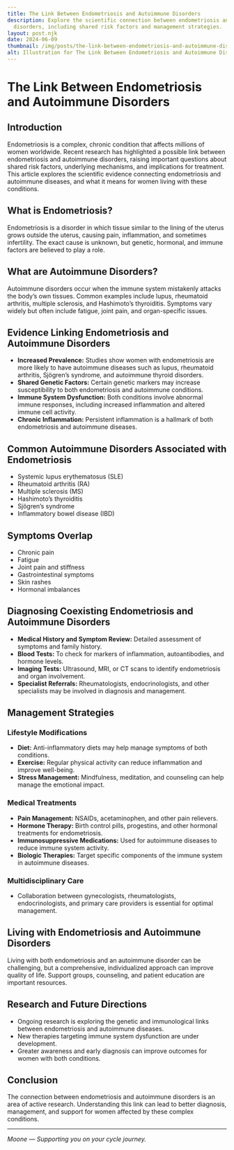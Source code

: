 ```yaml
---
title: The Link Between Endometriosis and Autoimmune Disorders
description: Explore the scientific connection between endometriosis and autoimmune
  disorders, including shared risk factors and management strategies.
layout: post.njk
date: 2024-06-09
thumbnail: /img/posts/the-link-between-endometriosis-and-autoimmune-disorders.png
alt: Illustration for The Link Between Endometriosis and Autoimmune Disorders
---
```


# The Link Between Endometriosis and Autoimmune Disorders

## Introduction

Endometriosis is a complex, chronic condition that affects millions of women worldwide. Recent research has highlighted a possible link between endometriosis and autoimmune disorders, raising important questions about shared risk factors, underlying mechanisms, and implications for treatment. This article explores the scientific evidence connecting endometriosis and autoimmune diseases, and what it means for women living with these conditions.

## What is Endometriosis?

Endometriosis is a disorder in which tissue similar to the lining of the uterus grows outside the uterus, causing pain, inflammation, and sometimes infertility. The exact cause is unknown, but genetic, hormonal, and immune factors are believed to play a role.

## What are Autoimmune Disorders?

Autoimmune disorders occur when the immune system mistakenly attacks the body’s own tissues. Common examples include lupus, rheumatoid arthritis, multiple sclerosis, and Hashimoto’s thyroiditis. Symptoms vary widely but often include fatigue, joint pain, and organ-specific issues.

## Evidence Linking Endometriosis and Autoimmune Disorders

- **Increased Prevalence:** Studies show women with endometriosis are more likely to have autoimmune diseases such as lupus, rheumatoid arthritis, Sjögren’s syndrome, and autoimmune thyroid disorders.
- **Shared Genetic Factors:** Certain genetic markers may increase susceptibility to both endometriosis and autoimmune conditions.
- **Immune System Dysfunction:** Both conditions involve abnormal immune responses, including increased inflammation and altered immune cell activity.
- **Chronic Inflammation:** Persistent inflammation is a hallmark of both endometriosis and autoimmune diseases.

## Common Autoimmune Disorders Associated with Endometriosis

- Systemic lupus erythematosus (SLE)
- Rheumatoid arthritis (RA)
- Multiple sclerosis (MS)
- Hashimoto’s thyroiditis
- Sjögren’s syndrome
- Inflammatory bowel disease (IBD)

## Symptoms Overlap

- Chronic pain
- Fatigue
- Joint pain and stiffness
- Gastrointestinal symptoms
- Skin rashes
- Hormonal imbalances

## Diagnosing Coexisting Endometriosis and Autoimmune Disorders

- **Medical History and Symptom Review:** Detailed assessment of symptoms and family history.
- **Blood Tests:** To check for markers of inflammation, autoantibodies, and hormone levels.
- **Imaging Tests:** Ultrasound, MRI, or CT scans to identify endometriosis and organ involvement.
- **Specialist Referrals:** Rheumatologists, endocrinologists, and other specialists may be involved in diagnosis and management.

## Management Strategies

### Lifestyle Modifications

- **Diet:** Anti-inflammatory diets may help manage symptoms of both conditions.
- **Exercise:** Regular physical activity can reduce inflammation and improve well-being.
- **Stress Management:** Mindfulness, meditation, and counseling can help manage the emotional impact.

### Medical Treatments

- **Pain Management:** NSAIDs, acetaminophen, and other pain relievers.
- **Hormone Therapy:** Birth control pills, progestins, and other hormonal treatments for endometriosis.
- **Immunosuppressive Medications:** Used for autoimmune diseases to reduce immune system activity.
- **Biologic Therapies:** Target specific components of the immune system in autoimmune diseases.

### Multidisciplinary Care

- Collaboration between gynecologists, rheumatologists, endocrinologists, and primary care providers is essential for optimal management.

## Living with Endometriosis and Autoimmune Disorders

Living with both endometriosis and an autoimmune disorder can be challenging, but a comprehensive, individualized approach can improve quality of life. Support groups, counseling, and patient education are important resources.

## Research and Future Directions

- Ongoing research is exploring the genetic and immunological links between endometriosis and autoimmune diseases.
- New therapies targeting immune system dysfunction are under development.
- Greater awareness and early diagnosis can improve outcomes for women with both conditions.

## Conclusion

The connection between endometriosis and autoimmune disorders is an area of active research. Understanding this link can lead to better diagnosis, management, and support for women affected by these complex conditions.

---

*Moone — Supporting you on your cycle journey.* 